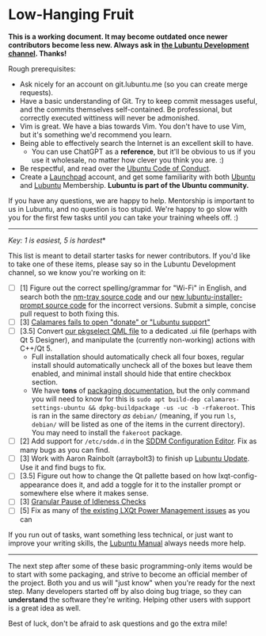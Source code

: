 # Low-Hanging Fruit

**This is a working document. It may become outdated once newer contributors become less new. Always ask in [the Lubuntu Development channel](https://lubuntu.me/links). Thanks!**

Rough prerequisites:
 - Ask nicely for an account on git.lubuntu.me (so you can create merge requests).
 - Have a basic understanding of Git. Try to keep commit messages useful, and the commits themselves self-contained. Be professional, but correctly executed wittiness will never be admonished.
 - Vim is great. We have a bias towards Vim. You don't have to use Vim, but it's something we'd recommend you learn.
 - Being able to effectively search the Internet is an excellent skill to have.
   - You can use ChatGPT as a **reference**, but it'll be obvious to us if you use it wholesale, no matter how clever you think you are. :)
 - Be respectful, and read over the [Ubuntu Code of Conduct](https://ubuntu.com/community/ethos/code-of-conduct).
 - Create a [Launchpad](https://launchpad.net/) account, and get some familiarity with both [Ubuntu](https://ubuntu.com/community/membership) and [Lubuntu](https://git.lubuntu.me/lubuntu-wiki/wiki/wiki/Membership) Membership. **Lubuntu is part of the Ubuntu community.**

If you have any questions, we are happy to help. Mentorship is important to us in Lubuntu, and no question is too stupid. We're happy to go slow with you for the first few tasks until *you* can take your training wheels off. :)

------

*Key: 1 is easiest, 5 is hardest**

This list is meant to detail starter tasks for newer contributors. If you'd like to take one of these items, please say so in the Lubuntu Development channel, so we know you're working on it:
 - [ ] [1] Figure out the correct spelling/grammar for "Wi-Fi" in English, and search both the [nm-tray source code](http://github.com/palinek/nm-tray/) and our [new lubuntu-installer-prompt source code](https://git.lubuntu.me/Lubuntu/installer-prompt) for the incorrect versions. Submit a simple, concise pull request to both fixing this.
 - [ ] [3] [Calamares fails to open "donate" or "Lubuntu support"](https://bugs.launchpad.net/ubuntu/+source/calamares/+bug/1981473)
 - [ ] [3.5] Convert [our pkgselect QML file](https://git.lubuntu.me/Lubuntu/calamares-settings-ubuntu/src/branch/ubuntu/noble/common/modules/pkgselect) to a dedicated .ui file (perhaps with Qt 5 Designer), and manipulate the (currently non-working) actions with C++/Qt 5.
    - Full installation should automatically check all four boxes, regular install should automatically uncheck all of the boxes but leave them enabled, and minimal install should hide that entire checkbox section.
    - We have **tons** of [packaging documentation](https://git.lubuntu.me/lubuntu-wiki/wiki/wiki/Packaging), but the only command you will need to know for this is `sudo apt build-dep calamares-settings-ubuntu && dpkg-buildpackage -us -uc -b -rfakeroot`. This is ran in the same directory *as* `debian/` (meaning, if you run `ls`, `debian/` will be listed as one of the items in the current directory). You may need to install the `fakeroot` package.
 - [ ] [2] Add support for `/etc/sddm.d` in the [SDDM Configuration Editor](https://github.com/qtilities/sddm-conf/issues/36). Fix as many bugs as you can find.
 - [ ] [3] Work with Aaron Rainbolt (arraybolt3) to finish up [Lubuntu Update](https://git.lubuntu.me/Lubuntu/lubuntu-update). Use it and find bugs to fix.
 - [ ] [3.5] Figure out how to change the Qt pallette based on how lxqt-config-appearance does it, and add a toggle for it to the installer prompt or somewhere else where it makes sense.
 - [ ] [3] [Granular Pause of Idleness Checks](https://github.com/lxqt/lxqt-powermanagement/issues/389)
 - [ ] [5] Fix as many of [the existing LXQt Power Management issues](https://github.com/lxqt/lxqt-powermanagement/issues) as you can

If you run out of tasks, want something less technical, or just want to improve your writing skills, the [Lubuntu Manual](https://git.lubuntu.me/Lubuntu/manual) always needs more help.

-----

The next step after some of these basic programming-only items would be to start with some packaging, and strive to become an official member of the project. Both you and us will "just know" when you're ready for the next step. Many developers started off by also doing bug triage, so they can **understand** the software they're writing. Helping other users with support is a great idea as well.

Best of luck, don't be afraid to ask questions and go the extra mile!
